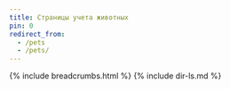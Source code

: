 ```yaml
---
title: Страницы учета животных
pin: 0
redirect_from: 
  - /pets
  - /pets/
---
```

{% include breadcrumbs.html %}
{% include dir-ls.md %}

